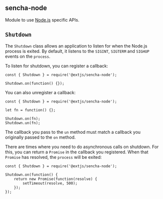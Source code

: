 sencha-node
---

Module to use [Node.js](https://nodejs.org/) specific APIs.

`Shutdown`
---

The `Shutdown` class allows an application to listen for when the Node.js process
is exited. By default, it listens to the `SIGINT`, `SIGTERM` and `SIGHUP` events on
the `process`.

To listen for shutdown, you can register a callback:

    const { Shutdown } = require('@extjs/sencha-node');

    Shutdown.on(function() {});

You can also unregister a callback:

    const { Shutdown } = require('@extjs/sencha-node');

    let fn = function() {};

    Shutdown.on(fn);
    Shutdown.un(fn);

The callback you pass to the `un` method must match a callback you originally passed
to the `on` method.

There are times where you need to do asynchronous calls on shutdown. For this, you can
return a `Promise` in the callback you registered. When that `Promise` has resolved,
the `process` will be exited:

    const { Shutdown } = require('@extjs/sencha-node');

    Shutdown.on(function() {
        return new Promise(function(resolve) {
            setTimeout(resolve, 500);
        });
    });
